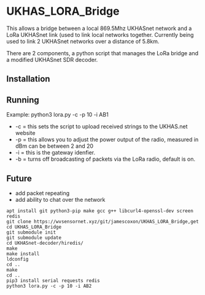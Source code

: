 # UKHAS_LORA_Bridge

This allows a bridge between a local 869.5Mhz UKHASnet network and a LoRa UKHASnet link (used to link local networks together. Currently being used to link 2 UKHASnet networks over a distance of 5.8km. 

There are 2 components, a python script that manages the LoRa bridge and a modified UKHASnet SDR decoder.

## Installation

## Running
Example: python3 lora.py -c -p 10 -i AB1

* -c = this sets the script to upload received strings to the UKHAS.net website
* -p = this allows you to adjust the power output of the radio, measured in dBm can be between 2 and 20
* -i = this is the gateway idenfier.
* -b = turns off broadcasting of packets via the LoRa radio, default is on.

## Future

* add packet repeating
* add ability to chat over the network

```
apt install git python3-pip make gcc g++ libcurl4-openssl-dev screen redis
git clone https://wvsensornet.xyz/git/jamescoxon/UKHAS_LORA_Bridge,get
cd UKHAS_LORA_Bridge
git submodule init
git submodule update
cd UKHASnet-decoder/hiredis/
make
make install 
ldconfig
cd ..
make
cd ..
pip3 install serial requests redis
python3 lora.py -c -p 10 -i AB2
```

